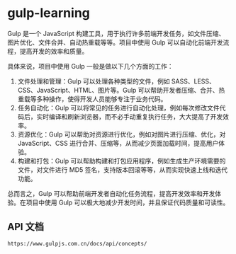 # gulp-learning
Gulp 是一个 JavaScript 构建工具，用于执行许多前端开发任务，如文件压缩、图片优化、文件合并、自动热重载等等。项目中使用 Gulp 可以自动化前端开发流程，提高开发的效率和质量。

 

具体来说，项目中使用 Gulp 一般是做以下几个方面的工作：

 

1. 文件处理和管理：Gulp 可以处理各种类型的文件，例如 SASS、LESS、CSS、JavaScript、HTML、图片等。Gulp 可以帮助开发者压缩、合并、热重载等多种操作，使得开发人员能够专注于业务代码。
2. 任务自动化：Gulp 可以将常见的任务进行自动化处理，例如每次修改文件代码后，实时编译和刷新浏览器，而不必手动重复执行任务，大大提高了开发效率。
3. 资源优化：Gulp 可以帮助对资源进行优化，例如对图片进行压缩、优化，对 JavaScript、CSS 进行合并、压缩等，从而减少页面加载时间，提高用户体验。
4. 构建和打包：Gulp 可以帮助构建和打包应用程序，例如生成生产环境需要的文件，对文件进行 MD5 签名，支持版本回滚等等，从而实现快速上线和迭代功能。

 

总而言之，Gulp 可以帮助前端开发者自动化任务流程，提高开发效率和开发体验。在项目中使用 Gulp 可以极大地减少开发时间，并且保证代码质量和可读性。

## API 文档
    https://www.gulpjs.com.cn/docs/api/concepts/
